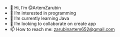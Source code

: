 - 👋 Hi, I’m @ArtemZarubin
- 👀 I’m interested in programming
- 🌱 I’m currently learning Java
- 💞️ I’m looking to collaborate on create app
- 📫 How to reach me: zarubinartem652@gmail.com

<!---
ArtemZarubin/ArtemZarubin is a ✨ special ✨ repository because its `README.md` (this file) appears on your GitHub profile.
You can click the Preview link to take a look at your changes.
--->

